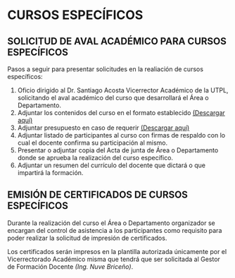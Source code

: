 # CURSOS ESPECÍFICOS

## SOLICITUD DE AVAL ACADÉMICO PARA CURSOS ESPECÍFICOS

Pasos a seguir para presentar solicitudes en la realiación de cursos específicos:

1. Oficio dirigido al Dr. Santiago Acosta Vicerrector Académico de la UTPL, solicitando el aval académico del curso que desarrollará el Área o Departamento.
2. Adjuntar los contenidos del curso en el formato establecido [(Descargar aquí)]()
3. Adjuntar presupuesto en caso de requerir [(Descargar aquí)]()
4. Adjuntar listado de participantes al curso con firmas de respaldo con lo cual el docente confirma su participación al mismo.
5. Presentar o adjuntar copia del Acta de junta de Área o Departamento donde se aprueba la realización del curso específico.
6. Adjuntar un resumen del currículo del docente que dictará o que impartirá la formación.

## EMISIÓN DE CERTIFICADOS DE CURSOS ESPECÍFICOS

Durante la realización del curso el Área o Departamento organizador se encargan del control de asistencia a los participantes como requisito para poder realizar la solicitud de impresión de certificados.

Los certificados serán impresos en la plantilla autorizada únicamente por el Vicerrectorado Académico misma que tendrá que ser solicitada al Gestor de Formación Docente _(Ing. Nuve Briceño)_.
